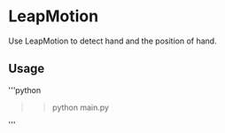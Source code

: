 # LeapMotion
Use LeapMotion to detect hand and the position of hand. 

## Usage

'''python

>> python main.py

'''

